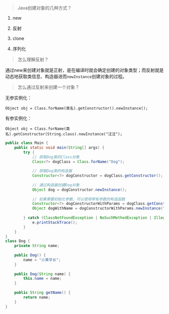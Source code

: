 > Java创建对象的几种方式？

1. new

2. 反射

3. clone

4. 序列化

   

> 怎么理解反射？

通过new来创建对象就是正射，是在编译时就会确定创建的对象类型；而反射就是动态地获取类信息、构造器进而`newInstance`创建对象的过程。

> 怎么通过反射来创建一个对象？

无参实例化：

`Object obj = Class.forName(类名).getConstructor().newInstance();`

有参实例化：

`Object obj = Class.forName(类名).getConstructor(String.class).newInstance("汪汪");`

```java
public class Main {  
    public static void main(String[] args) {  
        try {  
            // 获取Dog类的Class对象  
            Class<?> dogClass = Class.forName("Dog");  
  
            // 获取Dog类的构造器  
            Constructor<?> dogConstructor = dogClass.getConstructor();  
  
            // 通过构造器创建Dog对象  
            Object dog = dogConstructor.newInstance();  
  
            // 如果需要初始化参数，可以使用带有参数的构造函数  
            Constructor<?> dogConstructorWithParams = dogClass.getConstructor(String.class);  
            Object dogWithName = dogConstructorWithParams.newInstance("旺财");  
  
        } catch (ClassNotFoundException | NoSuchMethodException | IllegalAccessException | InstantiationException | InvocationTargetException e) {  
            e.printStackTrace();  
        }  
    }  
}  
class Dog {  
    private String name;  
  
    public Dog() {  
        name = "小黄学长";  
    }  
  
    public Dog(String name) {  
        this.name = name;  
    }  
  
    public String getName() { 
        return name;  
    }  
}
```


